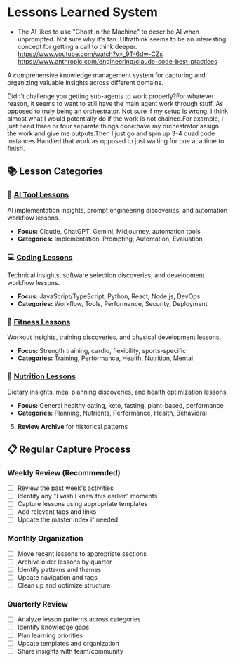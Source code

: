 # Lessons Learned System

- The AI likes to use "Ghost in the Machine" to describe AI when unprompted. Not sure why it's fan. 
Ultrathink seems to be an interesting concept for getting a call to think deeper. https://www.youtube.com/watch?v=_9T-6dw-CZs
https://www.anthropic.com/engineering/claude-code-best-practices 


A comprehensive knowledge management system for capturing and organizing valuable insights across different domains.

Didn't challenge you getting sub-agents to work properly?For whatever reason, it seems to want to still have the main agent work through stuff. As opposed to truly being an orchestrator. Not sure if my setup is wrong. I think almost what I would potentially do if the work is not chained.For example, I just need three or four separate things done:have my orchestrator assign the work and give me outputs.Then I just go and spin up 3-4 quad code instances.Handled that work as opposed to just waiting for one at a time to finish.


## 📚 Lesson Categories

### 🤖 [AI Tool Lessons](AI_Tool_Lessons.md)
AI implementation insights, prompt engineering discoveries, and automation workflow lessons.
- **Focus:** Claude, ChatGPT, Gemini, Midjourney, automation tools
- **Categories:** Implementation, Prompting, Automation, Evaluation

### 💻 [Coding Lessons](Coding_Lessons.md)
Technical insights, software selection discoveries, and development workflow lessons.
- **Focus:** JavaScript/TypeScript, Python, React, Node.js, DevOps
- **Categories:** Workflow, Tools, Performance, Security, Deployment

### 💪 [Fitness Lessons](Fitness_Lessons.md)
Workout insights, training discoveries, and physical development lessons.
- **Focus:** Strength training, cardio, flexibility, sports-specific
- **Categories:** Training, Performance, Health, Nutrition, Mental

### 🥗 [Nutrition Lessons](Nutrition_Lessons.md)
Dietary insights, meal planning discoveries, and health optimization lessons.
- **Focus:** General healthy eating, keto, fasting, plant-based, performance
- **Categories:** Planning, Nutrients, Performance, Health, Behavioral

5. **Review Archive** for historical patterns

## 📋 Regular Capture Process

### Weekly Review (Recommended)
- [ ] Review the past week's activities
- [ ] Identify any "I wish I knew this earlier" moments
- [ ] Capture lessons using appropriate templates
- [ ] Add relevant tags and links
- [ ] Update the master index if needed

### Monthly Organization
- [ ] Move recent lessons to appropriate sections
- [ ] Archive older lessons by quarter
- [ ] Identify patterns and themes
- [ ] Update navigation and tags
- [ ] Clean up and optimize structure

### Quarterly Review
- [ ] Analyze lesson patterns across categories
- [ ] Identify knowledge gaps
- [ ] Plan learning priorities
- [ ] Update templates and organization
- [ ] Share insights with team/community
